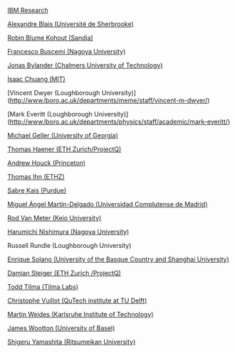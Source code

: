 [IBM Research](http://www.research.ibm.com/)

[Alexandre Blais (Université de Sherbrooke)](https://www.physique.usherbrooke.ca/blais/index.php?sec=accueil&lan=EN)

[Robin Blume Kohout (Sandia)](https://cfwebprod.sandia.gov/cfdocs/CompResearch/index.cfm)

[Francesco Buscemi (Nagoya University)](http://www.math.cm.is.nagoya-u.ac.jp/Staff/buscemi-en.html)

[Jonas Bylander (Chalmers University of Technology)](http://www.chalmers.se/en/staff/Pages/Jonas-Bylander.aspx)

[Isaac Chuang (MIT)](http://web.mit.edu/physics/people/faculty/chuang_isaac.html)

[Vincent Dwyer (Loughborough University)] (http://www.lboro.ac.uk/departments/meme/staff/vincent-m-dwyer/)

[Mark Everitt (Loughborough University)] (http://www.lboro.ac.uk/departments/physics/staff/academic/mark-everitt/)

[Michael Geller (University of Georgia)](https://www.physast.uga.edu/people/michael_geller)

[Thomas Haener (ETH Zurich/ProjectQ)](http://www.projectq.ch)

[Andrew Houck (Princeton)](http://ee.princeton.edu/people/faculty/andrew-houck)

[Thomas Ihn (ETHZ)](https://people.phys.ethz.ch/~ihn/)

[Sabre Kais (Purdue)](https://www.chem.purdue.edu/kais/)

[Miguel Ángel Martín-Delgado (Universidad Complutense de Madrid)](http://gicc.fis.ucm.es/people/mamd.html)

[Rod Van Meter (Keio University)](http://aqua.sfc.wide.ad.jp/)

[Harumichi Nishimura (Nagoya University)](http://www.math.cm.is.nagoya-u.ac.jp/~hnishimura/list.html)

Russell Rundle (Loughborough University) 

[Enrique Solano (University of the Basque Country and Shanghai University)](www.qutisgroup.com)

[Damian Steiger (ETH Zurich /ProjectQ)](http://www.projectq.ch)

[Todd Tilma (Tilma Labs)](https://tilma-labs.org)

[Christophe Vuillot (QuTech institute at TU Delft)](https://qutech.nl/person/christopher-vuillot/)

[Martin Weides (Karlsruhe Institute of Technology)](https://www.phi.kit.edu/wissenschaftler_weides_martin.php)

[James Wootton (University of Basel)](https://sites.google.com/site/woottonjames/home)

[Shigeru Yamashita (Ritsumeikan University)](http://www.ngc.is.ritsumei.ac.jp/~ger/english-2/)